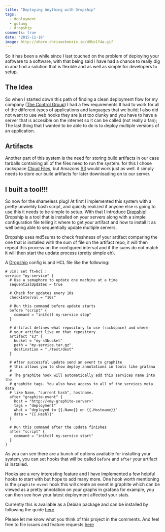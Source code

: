```yaml
---
title: "Deploying Anything with Dropship"
tags:
  - deployment
  - golang
  - dropship
comments: true
date: '2015-11-18'
image: http://share.chrismckenzie.io/49be1f4a.gif
---
```


So it has been a while since I last touched on the problem of deploying your 
software to a software, with that being said I have had a chance to really dig
in and find a solution that is flexible and as well as simple for developers to 
setup.

## The Idea

So when I started down this path of finding a clean deployment flow for my 
company ([The Control Group]) I had a few requirements It had to work for all of 
the different types of applications and languages that we build; I also did not
want to use web hooks they are just too clunky and you have to have a server that 
is accesible on the internet so it can be called (not really a fan); The last thing
that I wanted to be able to do is to deploy multiple versions of an application.

## Artifacts

Another part of this system is the need for storing build artifacts in our case 
tarballs containing all of the files need to run the system. for this I chose 
rackspace [Cloud Files], but Amazons [S3] would work just as well. it simply needs
to store our build artifacts for later downloading on to our server.

## I built a tool!!!

So now for the shameless plug! At first I implemented this system with a pretty
unwieldy bash script, and quickly realized if anyone else is going to use this
it needs to be simple to setup. With that I introduce [Dropship]! Dropship is 
a tool that is installed on your servers along with a simple configuration file
telling it where to get your artifact and how to install it as well being able
to sequentially update multiple servers.

Dropship uses md5sums to check freshness of your artifact comparing the one that
is installed with the sum of file on the artifact repo, it will then repeat this
process on the configured interval and if the sums do not match it will then start
the update process (pretty simple eh).

A [Dropship] config is and HCL file like the following:

```
# vim: set ft=hcl :
service "my-service" {
  # Use a semaphore to update one machine at a time
  sequentialUpdates = true

  # Check for updates every 10s
  checkInterval = "10s"

  # Run this command before update starts
  before "script" {
    command = "initctl my-service stop"
  }

  # Artifact defines what repository to use (rackspace) and where 
  # your artifact live on that repository
  artifact "s3" {
    bucket = "my-s3bucket"
    path = "my-service.tar.gz"
    destination = "./test/dest"
  }

  # After successful update send an event to graphite
  # this allows you to show deploy annotations in tools like grafana
  # 
  # The graphite hook will automatically add this services name into the 
  # graphite tags. You also have access to all of the services meta data
  # like Name, "current hash", hostname.
  after "graphite-event" {
    host = "http://<my-graphite-server>"
    tags = "deployment"
    what = "deployed to {{.Name}} on {{.Hostname}}"
    data = "{{.Hash}}"
  }

  # Run this command after the update finishes
  after "script" {
    command = "initctl my-service start"
  }
}
```

As you can see there are a bunch of options available for installing your system,
you can set hooks that will be called `before` and `after` your artifact is installed.

Hooks are a very interesting feature and I have implemented a few helpful hooks
to start with but hope to add many more. One hook worth mentioning is the
`graphite-event` hook this will create an event in graphite which can be viewed as
a pretty annotation on your graphs in grafana for example, you can then see how
your latest deployment affected your stats.

Currently this is available as a Debian package and can be installed by following 
the guide [here](https://github.com/ChrisMcKenzie/dropship#installation).

Please let me know what you think of this project in the comments. And feel free
to file issues and feature requests [here](https://github.com/ChrisMcKenzie/dropship/issues)

[The Control Group]: http://thecontrolgroup.com
[Cloud Files]: http://www.rackspace.com/cloud/files
[Dropship]: https://github.com/chrismckenzie/dropship
[S3]: https://aws.amazon.com/s3/
